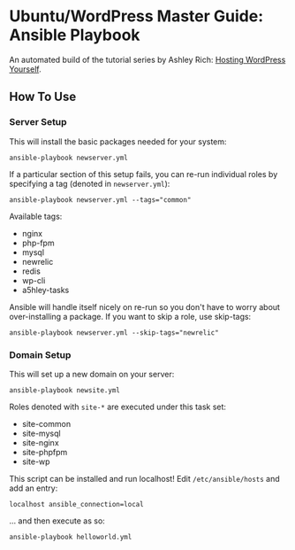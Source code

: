 # Ubuntu/WordPress Master Guide: Ansible Playbook

An automated build of the tutorial series by Ashley Rich: [Hosting WordPress Yourself](https://deliciousbrains.com/hosting-wordpress-setup-secure-virtual-server/).

## How To Use

### Server Setup

This will install the basic packages needed for your system:

    ansible-playbook newserver.yml

If a particular section of this setup fails, you can re-run individual roles by specifying a tag (denoted in `newserver.yml`):

    ansible-playbook newserver.yml --tags="common"

Available tags:

- nginx
- php-fpm
- mysql
- newrelic
- redis
- wp-cli
- a5hley-tasks

Ansible will handle itself nicely on re-run so you don't have to worry about over-installing a package. If you want to skip a role, use skip-tags:

    ansible-playbook newserver.yml --skip-tags="newrelic"

### Domain Setup

This will set up a new domain on your server:

    ansible-playbook newsite.yml

Roles denoted with `site-*` are executed under this task set:

- site-common
- site-mysql
- site-nginx
- site-phpfpm
- site-wp

This script can be installed and run localhost! Edit `/etc/ansible/hosts` and add an entry:

    localhost ansible_connection=local

... and then execute as so:

    ansible-playbook helloworld.yml

